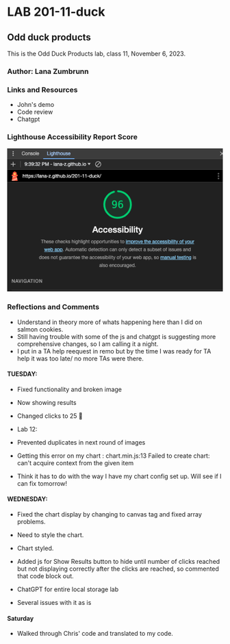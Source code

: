 # LAB 201-11-duck

## Odd duck products

This is the Odd Duck Products lab, class 11, November 6, 2023.

### Author: Lana Zumbrunn

### Links and Resources

* John's demo
* Code review 
* Chatgpt

### Lighthouse Accessibility Report Score

![Lighthouse score of 96](lighthouse-duck.png)


### Reflections and Comments
* Understand in theory more of whats happening here than I did on salmon cookies. 
* Still having trouble with some of the js and chatgpt is suggesting more comprehensive changes, so I am calling it a night.
* I put in a TA help reequest in remo but by the time I was ready for TA help it was too late/ no more TAs were there. 

#### TUESDAY: 
* Fixed functionality and broken image
* Now showing results
* Changed clicks to 25 🙂

* Lab 12: 
* Prevented duplicates in next round of images 
* Getting this error on my chart : chart.min.js:13 Failed to create chart: can't acquire context from the given item
* Think it has to do with the way I have my chart config set up. Will see if I can fix tomorrow! 

#### WEDNESDAY: 
* Fixed the chart display by changing to canvas tag and fixed array problems. 
* Need to style the chart. 

* Chart styled. 
* Added js for Show Results button to hide until number of clicks reached but not displaying correctly after the clicks are reached, so commented that code block out.

* ChatGPT for entire local storage lab
* Several issues with it as is

#### Saturday
* Walked through Chris' code and translated to my code. 